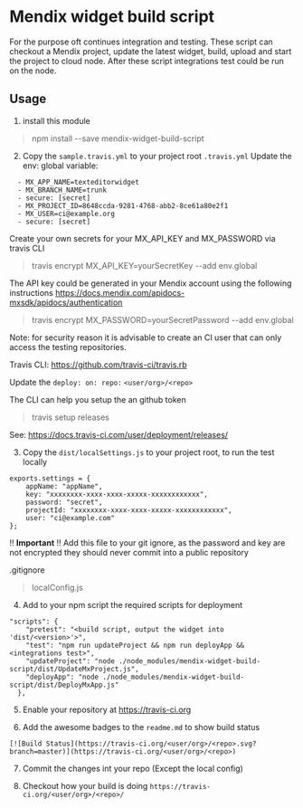 # Mendix widget build script
For the purpose oft continues integration and testing.
These script can checkout a Mendix project, update the latest widget, build, upload and start the project to cloud node.
After these script integrations test could be run on the node.

## Usage
1) install this module
 > npm install --save mendix-widget-build-script

2) Copy the `sample.travis.yml` to your project root `.travis.yml`
Update the env: global variable:
```
  - MX_APP_NAME=texteditorwidget
  - MX_BRANCH_NAME=trunk
  - secure: [secret]
  - MX_PROJECT_ID=8648ccda-9281-4768-abb2-8ce61a80e2f1
  - MX_USER=ci@example.org
  - secure: [secret]
```
Create your own secrets for your MX_API_KEY and MX_PASSWORD via travis CLI

> travis encrypt MX_API_KEY=yourSecretKey --add env.global

The API key could be generated in your Mendix account using the following instructions
https://docs.mendix.com/apidocs-mxsdk/apidocs/authentication

> travis encrypt MX_PASSWORD=yourSecretPassword --add env.global

Note: for security reason it is advisable to create an CI user that can only access the testing repositories.

Travis CLI: https://github.com/travis-ci/travis.rb

Update the `deploy: on: repo:` `<user/org>/<repo>`

The CLI can help you setup the an github token
> travis setup releases

See: https://docs.travis-ci.com/user/deployment/releases/

3) Copy the `dist/localSettings.js` to your project root, to run the test locally
```
exports.settings = {
    appName: "appName",
    key: "xxxxxxxx-xxxx-xxxx-xxxxx-xxxxxxxxxxxx",
    password: "secret",
    projectId: "xxxxxxxx-xxxx-xxxx-xxxxx-xxxxxxxxxxxx",
    user: "ci@example.com"
};
```
!! **Important** !! Add this file to your git ignore, as the password and key are not encrypted they should never commit into a public repository

.gitignore
> localConfig.js

4) Add to your npm script the required scripts for deployment
```
"scripts": {
    "pretest": "<build script, output the widget into 'dist/<version>'>",
    "test": "npm run updateProject && npm run deployApp && <integrations test>",
    "updateProject": "node ./node_modules/mendix-widget-build-script/dist/UpdateMxProject.js",
    "deployApp": "node ./node_modules/mendix-widget-build-script/dist/DeployMxApp.js"
  },
```

5) Enable your repository at https://travis-ci.org

6) Add the awesome badges to the `readme.md` to show build status
```
[![Build Status](https://travis-ci.org/<user/org>/<repo>.svg?branch=master)](https://travis-ci.org/<user/org>/<repo>)
```

7) Commit the changes int your repo (Except the local config)

8) Checkout how your build is doing `https://travis-ci.org/<user/org>/<repo>/`
